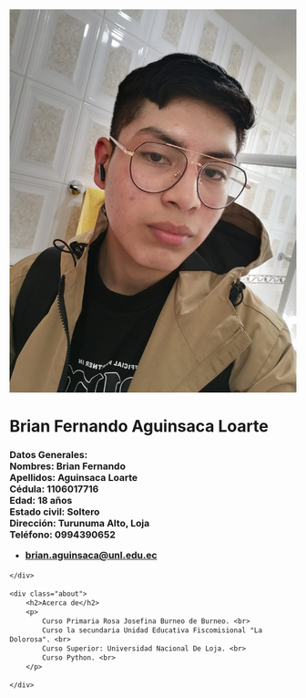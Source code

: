 <html lang="en">
<head>
    <meta charset="UTF-8">
    <meta http-equiv="X-UA-Compatible" content="IE=edge">
    <meta name="viewport" content="width=device-width, initial-scale=1.0">
    <title>Mi perfil</title>
    <link rel="stylesheet" href="https://stackpath.bootstragcdn.com/bootstrap/4.4.1/css/bootstrap.min.css"/>
    <link rel="stylesheet" href="style.css"/>

</head>

<body>
    <div class="header">
    <img class="avatar" 
    src="imagenbrian.jpeg" alt="Brian">
    <h1 class="user-name">Brian Fernando Aguinsaca Loarte</h1>
    </div>
    <div class="about">
        <h3 class="text">
            Datos Generales: <br>
            Nombres: Brian Fernando <br>
            Apellidos: Aguinsaca Loarte <br>
            Cédula: 1106017716 <br>
            Edad: 18 años <br>
            Estado civil: Soltero <br>
            Dirección: Turunuma Alto, Loja <br>
            Teléfono: 0994390652 <br>
            <ul>
                <li>
                    <i class="icon email"></i>
                    <a href="mailto:brian.aguinsaca@unl.edu.ec">brian.aguinsaca@unl.edu.ec</a>
                </li>
            </ul>
        </h3>

    </div>

    <div class="about">
        <h2>Acerca de</h2>
        <p> 
            Curso Primaria Rosa Josefina Burneo de Burneo. <br>
            Curso la secundaria Unidad Educativa Fiscomisional "La Dolorosa". <br>
            Curso Superior: Universidad Nacional De Loja. <br>
            Curso Python. <br>
        </p>

    </div>
</body>
</html>
